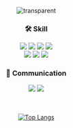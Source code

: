 <div align=center>
  
![transparent](https://capsule-render.vercel.app/api?type=transparent&fontColor=A5CD39&text=Hi,%20I'm%20BeomKwan&height=150&fontSize=60&desc=FE%20Developer&descAlignY=75&descAlign=60)

### 🛠️ Skill

<img src="https://img.shields.io/badge/React-353535?style=flat-square&logo=React&logoColor=61DAFB" /> 
<img src="https://img.shields.io/badge/HTML5-353535?style=flat-square&logo=HTML5&logoColor=E34F26" /> 
<img src="https://img.shields.io/badge/CSS3-353535?style=flat-square&logo=CSS3&logoColor=1572B6"/> 
<img src="https://img.shields.io/badge/JavaScript-353535?style=flat-square&logo=javascript&logoColor=F7DF1E"/><br/>
<img src="https://img.shields.io/badge/TypeScript-353535?style=flat-square&logo=typescript&logoColor=3178C6"/> 
<img src="https://img.shields.io/badge/Git-353535?style=flat-square&logo=git&logoColor=F05032"/> 
<img src="https://img.shields.io/badge/JQuery-353535?style=flat-square&logo=jquery&logoColor=0769AD"/>

### 💬 Communication

<img src="https://img.shields.io/badge/GitHub-353535?style=flat-square&logo=github&logoColor=181717" />
<img src="https://img.shields.io/badge/Figma-353535?style=flat-square&logo=figma&logoColor=F24E1E" />

<br/>
<br/>
<br/>

[![Top Langs](https://github-readme-stats.vercel.app/api/top-langs/?username=KwanBeom&layout=compact)](https://github.com/KwanBeom/github-readme-stats)
</div>

<!--
**KwanBeom/KwanBeom** is a ✨ _special_ ✨ repository because its `README.md` (this file) appears on your GitHub profile.

Here are some ideas to get you started:

- 🔭 I’m currently working on ...
- 🌱 I’m currently learning ...
- 👯 I’m looking to collaborate on ...
- 🤔 I’m looking for help with ...
- 💬 Ask me about ...
- 📫 How to reach me: ...
- 😄 Pronouns: ...
- ⚡ Fun fact: ...
-->
